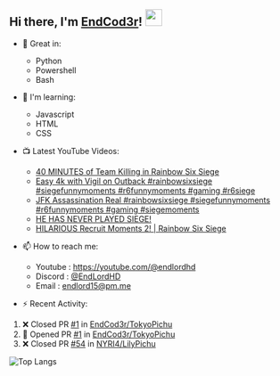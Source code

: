 ## Hi there, I'm [EndCod3r](https://youtube.com/@endlordhd)! <img src='https://github.com/EndCod3r/endlord15/blob/main/wave.gif?raw=true](https://github.com/Endlord15/endlord15/blob/38bca1b569f19b03a6cf246c35db5f7e2f331cc5/wave.gif' width=30>

- 🦾 Great in:
  - Python
  - Powershell
  - Bash

- 🌱 I'm learning:
  - Javascript
  - HTML
  - CSS

- 📺 Latest YouTube Videos:<!-- YOUTUBE:START -->
  - [40 MINUTES of Team Killing in Rainbow Six Siege](https://www.youtube.com/watch?v=8Q7wdpnOYJ8)
  - [Easy 4k with Vigil on Outback  #rainbowsixsiege #siegefunnymoments #r6funnymoments #gaming  #r6siege](https://www.youtube.com/watch?v=nTtr9C4DTAs)
  - [JFK Assassination Real  #rainbowsixsiege #siegefunnymoments #r6funnymoments #gaming #siegemoments](https://www.youtube.com/watch?v=xiCy_RPB_6Y)
  - [HE HAS NEVER PLAYED SIEGE!](https://www.youtube.com/watch?v=jEVnrcqKlpw)
  - [HILARIOUS Recruit Moments 2! | Rainbow Six Siege](https://www.youtube.com/watch?v=yhjR7Cz2y6w)<!-- YOUTUBE:END -->


- 📫 How to reach me:
  - Youtube : <https://youtube.com/@endlordhd>
  - Discord : [@EndLordHD](https://discord.com/users/725204289022066688)
  - Email : endlord15@pm.me

 - ⚡️ Recent Activity:
<!--START_SECTION:activity-->
1. ❌ Closed PR [#1](https://github.com/EndCod3r/TokyoPichu/pull/1) in [EndCod3r/TokyoPichu](https://github.com/EndCod3r/TokyoPichu)
2. 💪 Opened PR [#1](https://github.com/EndCod3r/TokyoPichu/pull/1) in [EndCod3r/TokyoPichu](https://github.com/EndCod3r/TokyoPichu)
3. ❌ Closed PR [#54](https://github.com/NYRI4/LilyPichu/pull/54) in [NYRI4/LilyPichu](https://github.com/NYRI4/LilyPichu)
<!--END_SECTION:activity-->

  ![Top Langs](https://github-readme-stats-endlord15.vercel.app/api/top-langs/?username=endcod3r&layout=compact&theme=transparent)
